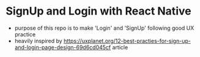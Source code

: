 # SignUp and Login with React Native
- purpose of this repo is to make 'Login' and 'SignUp' following good UX practice
- heavily inspired by https://uxplanet.org/12-best-practies-for-sign-up-and-login-page-design-69d6cd045cf article

<img
  src="/screenshoots/1.jpg"
  alt=""
  title=""
  style="display: inline-block; margin: 0 auto; max-width: 300px">

<img
  src="/screenshoots/2.jpg"
  alt=""
  title=""
  style="display: inline-block; margin: 0 auto; max-width: 300px">
